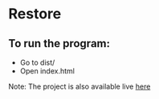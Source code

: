 # Restore

## To run the program:

- Go to dist/
- Open index.html

Note: The project is also available live [here](https://hardcore-bhaskara-f8a8e0.netlify.com/)